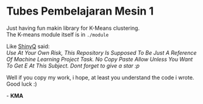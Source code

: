 # Tubes Pembelajaran Mesin 1  

Just having fun makin library for K-Means clustering.  
The K-means module itself is in `./module`
  
Like [ShinyQ](https://github.com/ShinyQ) said:  
_Use At Your Own Risk, This Repository Is Supposed To Be Just A Reference Of Machine Learning Project Task. No Copy Paste Allow Unless You Want To Get E At This Subject. Dont forget to give a star :p_

Well if you copy my work, i hope, at least you understand the code i wrote. Good luck :)  
  
  
\- **KMA**